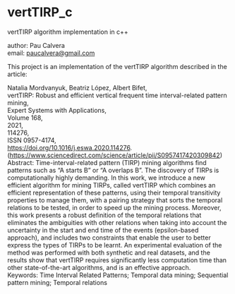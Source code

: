# vertTIRP_c
vertTIRP algorithm implementation in c++ 

author: Pau Calvera  
email: paucalvera@gmail.com  

This project is an implementation of the vertTIRP algorithm described in the article:

Natalia Mordvanyuk, Beatriz López, Albert Bifet,  
        vertTIRP: Robust and efficient vertical frequent time interval-related pattern mining,  
Expert Systems with Applications,  
        Volume 168,  
2021,  
114276,  
ISSN 0957-4174,  
https://doi.org/10.1016/j.eswa.2020.114276.  
(https://www.sciencedirect.com/science/article/pii/S0957417420309842)  
Abstract: Time-interval-related pattern (TIRP) mining algorithms find patterns such as “A starts B” or “A overlaps B”. The discovery of TIRPs is computationally highly demanding. In this work, we introduce a new efficient algorithm for mining TIRPs, called vertTIRP which combines an efficient representation of these patterns, using their temporal transitivity properties to manage them, with a pairing strategy that sorts the temporal relations to be tested, in order to speed up the mining process. Moreover, this work presents a robust definition of the temporal relations that eliminates the ambiguities with other relations when taking into account the uncertainty in the start and end time of the events (epsilon-based approach), and includes two constraints that enable the user to better express the types of TIRPs to be learnt. An experimental evaluation of the method was performed with both synthetic and real datasets, and the results show that vertTIRP requires significantly less computation time than other state-of-the-art algorithms, and is an effective approach.  
Keywords: Time Interval Related Patterns; Temporal data mining; Sequential pattern mining; Temporal relations  
